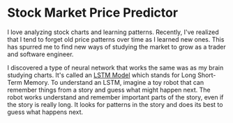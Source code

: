 # Stock Market Price Predictor

I love analyzing stock charts and learning patterns. Recently, I've realized that I tend to forget old price patterns over time as I learned new ones. This has spurred me to find new ways of studying the market to grow as a trader and software engineer.

I discovered a type of neural network that works the same was as my brain studying charts. It's called an [LSTM Model](https://en.wikipedia.org/wiki/Long_short-term_memory) which stands for Long Short-Term Memory. To understand an LSTM, imagine a toy robot that can remember things from a story and guess what might happen next. The robot works understand and remember important parts of the story, even if the story is really long. It looks for patterns in the story and does its best to guess what happens next.
